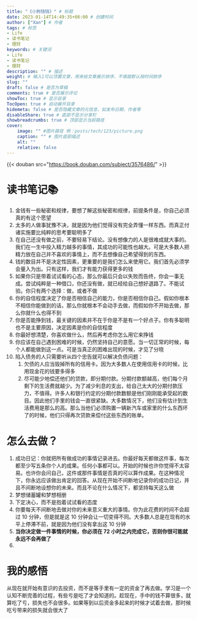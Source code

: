 ```yaml
---
title: "《小狗钱钱》" # 标题
date: 2023-01-14T14:49:35+08:00 # 创建时间
author: ["Xan"] # 作者
tags: # 标签
- Life 
- 读书笔记
- 理财
keywords: # 关键词
- Life 
- 读书笔记
- 理财
description: "" # 描述
weight: # 输入1可以顶置文章，用来给文章展示排序，不填就默认按时间排序
slug: ""
draft: false # 是否为草稿
comments: true # 是否展示评论
showToc: true # 显示目录
TocOpen: true # 自动展开目录
hidemeta: false # 是否隐藏文章的元信息，如发布日期、作者等
disableShare: true # 底部不显示分享栏
showbreadcrumbs: true # 顶部显示当前路径
cover:
    image: "" #图片路径 例：posts/tech/123/picture.png
    caption: "" # 图片底部描述
    alt: ""
    relative: false
---
```


{{< douban src="https://book.douban.com/subject/3576486/" >}}
# 读书笔记📚
1. 金钱有一些秘密和规律，要想了解这些秘密和规律，前提条件是，你自己必须真的有这个愿望 
2. 太多的人做事犹豫不决，就是因为他们觉得没有完全弄懂一样东西。而真正付诸实施要比纯粹的思考要聪明多了
3. 在自己还没有做之前，不要轻易下结论。没有想像力的人是很难成就大事的。我们在一生中投入精力越多的事情，其成功的可能性也越大。可是大多数人把精力放在自己并不喜欢的事情上，而不去想像自己希望得到的东西。
4. 钱的数目并不是决定性因素，更重要的是我们怎么来使用它。我们首先必须学会量入为出。只有这样，我们才有能力获得更多的钱
5. 如果你只是带着试试看的心态，那么你最后只会以失败而告终，你会一事无成。尝试纯粹是一种借口，你还没有做，就已经给自己想好退路了。不能试验。你只有两个选择：做，或者不做
6. 你的自信程度决定了你是否相信自己的能力，你是否相信你自己。假如你根本不相信你能做到的话，那么你就根本不会动手去做，而假如你不开始去做，那么你就什么也得不到
7. 你是否能挣到钱，最关键的因素并不在于你是不是有一个好点子。你有多聪明也不是主要原因，决定因素是你的自信程度
8. 你最好想清楚，你喜欢做什么，然后再考虑你怎么用它来挣钱
9. 你应该在自己遇到困难的时候，仍然坚持自己的意愿。当一切正常的时候，每个人都能做到这一点。可是当真正的困难出现的时候，才见了分晓
10. 陷入债务的人只需要听从四个忠告就可以解决负债问题：
	1. 欠债的人应当毁掉所有的信用卡。因为大多数人在使用信用卡的时候，比用现金花的钱要多得多
	2. 尽可能少地偿还他们的贷款，即分期付款。分期付款额越高，他们每个月剩下的生活费就越少。为了减少利息的支出，给自己太大的分期付款压力，不值得。许多人和银行约定的分期付款数额是他们刚刚能承受起的数目。因此他们手里的钱会一直很紧缺。大多数情况下，他们没有估计到生活费用是那么的高。那么当他们必须购置一辆新汽车或家里的什么东西坏了的时候，他们只得再次贷款来偿付这些东西的账单。
# 怎么去做？
1. 成功日记：你就把所有做成功的事情记录进去。你最好每天都做这件事，每次都至少写五条你个人的成果。任何小事都可以。开始的时候也许你觉得不太容易。也许你会问自己，这件或那件事情是否真的可以算作成果。在这种情况下，你永远应该做出肯定的回答。从现在开始不间断地记录你的成功日记，并且不间断地设想你的未来。而且不论在什么情况下，都坚持每天这么做
2. 梦想储蓄罐和梦想相册
3. 下定决心，而不是抱着试试看的态度
4. 你要每天不间断地去做对你的未来意义重大的事情。你为此花费的时间不会超过 10 分钟，但是就是这 10 分钟会让一切变得不同。大多数人总是在现有的水平上停滞不前，就是因为他们没有拿出这 10 分钟
5. **当你决定做一件事情的时候，你必须在 72 小时之内完成它，否则你很可能就永远不会再做了**
6. 
# 我的感悟
从现在就开始有意识的去投资，而不是等手里有一定的资金了再去做。学习是一个认知不断完善的过程，有些亏是吃了才会知道的。趁现在，手中的钱不算很多，就算吃了亏，损失也不会很多。如果等到以后资金多起来的时候才试着去做，那时候吃亏带来的损失就会很大了